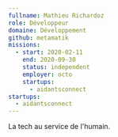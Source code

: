 ```yaml
---
fullname: Mathieu Richardoz
role: Développeur
domaine: Développement
github: metamatik
missions:
  - start: 2020-02-11
    end: 2020-09-30
    status: independent
    employer: octo
    startups:
      - aidantsconnect
startups:
  - aidantsconnect
---
```

La tech au service de l'humain.